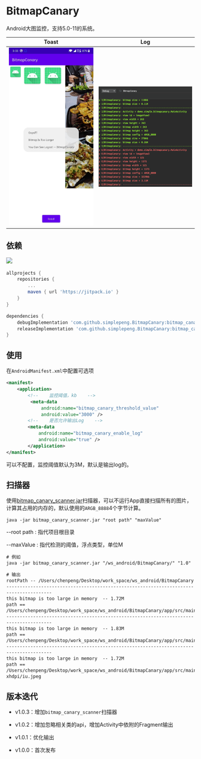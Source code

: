 # BitmapCanary

Android大图监控，支持5.0-11的系统。

| Toast                     | Log                    |
| ------------------------- | ---------------------- |
| ![](files/img_toast.jpeg) | ![](files/img_log.png) |

## 依赖

[![](https://jitpack.io/v/simplepeng/BitmapCanary.svg)](https://jitpack.io/#simplepeng/BitmapCanary)

```groovy
allprojects {
	repositories {
		...
		maven { url 'https://jitpack.io' }
	}
}
```

```groovy
dependencies {
	debugImplementation 'com.github.simplepeng.BitmapCanary:bitmap_canary:v1.0.3'
	releaseImplementation 'com.github.simplepeng.BitmapCanary:bitmap_canary_no_op:v1.0.3'
}
```

## 使用

在`AndroidManifest.xml`中配置可选项

```xml
<manifest>
    <application>
        <!--    监控阈值，kb    -->
         <meta-data
             android:name="bitmap_canary_threshold_value"
             android:value="3000" />
        <!--    是否允许输出Log    -->
        <meta-data
            android:name="bitmap_canary_enable_log"
            android:value="true" />
        </application>
</manifest>
```

可以不配置，监控阈值默认为3M，默认是输出log的。

## 扫描器

使用[bitmap_canary_scanner.jar](/bitmap_canary_scanner/libs/)扫描器，可以不运行App直接扫描所有的图片，计算其占用的内存的，默认使用的`ARGB_8888`4个字节计算。

```shell
java -jar bitmap_canary_scanner.jar "root path" "maxValue"
```

--root path : 指代项目根目录

--maxValue : 指代检测的阈值，浮点类型，单位M

```shell
# 例如
java -jar bitmap_canary_scanner.jar "/ws_android/BitmapCanary/" "1.0"
```

```shell
# 输出
rootPath -- /Users/chenpeng/Desktop/work_space/ws_android/BitmapCanary
---------------------------------------------------------------------------------------
this bitmap is too large in memory  -- 1.72M
path == /Users/chenpeng/Desktop/work_space/ws_android/BitmapCanary/app/src/main/res/drawable/iu_webp.webp
---------------------------------------------------------------------------------------
this bitmap is too large in memory  -- 1.83M
path == /Users/chenpeng/Desktop/work_space/ws_android/BitmapCanary/app/src/main/res/drawable/img_gif.gif
---------------------------------------------------------------------------------------
this bitmap is too large in memory  -- 1.72M
path == /Users/chenpeng/Desktop/work_space/ws_android/BitmapCanary/app/src/main/res/drawable-xhdpi/iu.jpeg
```

## 版本迭代

* v1.0.3：增加`bitmap_canary_scanner`扫描器

* v1.0.2：增加忽略相关类的api，增加Activity中依附的Fragment输出

* v1.0.1：优化输出

* v1.0.0：首次发布
